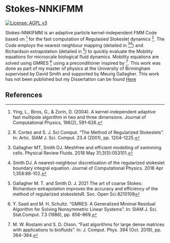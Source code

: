 
# Stokes-NNKIFMM
[![License: AGPL v3](https://img.shields.io/badge/License-AGPL_v3-blue.svg)](https://www.gnu.org/licenses/agpl-3.0)

Stokes-NNKIFMM is an adaptive particle kernel-independent FMM Code based on [^1] for the fast computation of Regulasied Stokeslet dynamics [^2]. 
The Code employs the nearest neighbour mapping (detailed in [^3][^4]) and Richardson extrapolation (detailed in [^5]) to quickly evaluate the Mobility equations for microscale biological fluid dynamics.
Mobility equations are solved using GMRES [^6] using a preconditioner inspired by [^7].
This work was done as part of my master of physics at the University of Birmingham supervised by David Smith and supported by Meurig Gallagher. This work has not been published but my Dissertation can be found [Here](https://www.github.com/Walkersb101/Dissertation)


## References
[^1]: Ying, L., Biros, G., & Zorin, D. (2004). A kernel-independent adaptive fast multipole algorithm in two and three dimensions. Journal of Computational Physics, 196(2), 591-626.
[^2]: R. Cortez and S. J. Sci Comput. “The Method of Regularized Stokeslets”. In: Artic. SIAM J. Sci. Comput. 23.4 (2001), pp. 1204–1225.
[^3]: Gallagher MT, Smith DJ. Meshfree and efficient modelling of swimming cells. Physical Review Fluids. 2018 May 31;3(5):053101.
[^4]: Smith DJ. A nearest-neighbour discretisation of the regularized stokeslet boundary integral equation. Journal of Computational Physics. 2018 Apr 1;358:88-102.
[^5]: Gallagher M. T. and Smith D. J. 2021 The art of coarse Stokes: Richardson extrapolation improves the accuracy and efficiency of the method of regularized stokesletsR. Soc. Open Sci.8210108
[^6]: Y. Saad and M. H. Schultz. “GMRES: A Generalized Minimal Residual Algorithm for Solving Nonsymmetric Linear Systems”. In: SIAM J. Sci. Stat.Comput. 7.3 (1986), pp. 856–869.
[^7]: M. W. Rostami and S. D. Olson. “Fast algorithms for large dense matrices with applications to biofluids”. In: J. Comput. Phys. 394 (Oct. 2019), pp. 364–384.
